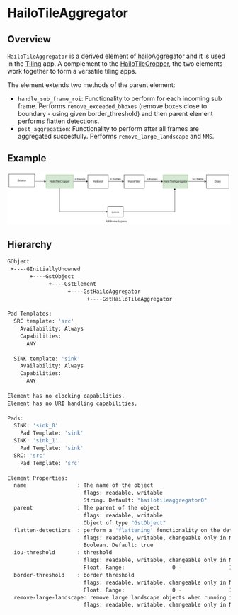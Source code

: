 # HailoTileAggregator

## Overview

`HailoTileAggregator` is a derived element of [hailoAggregator](hailo_aggregator.md) and it is used in the [Tiling](../../apps/gstreamer/x86/tiling/README.md) app.
A complement to the [HailoTileCropper](hailo_tile_cropper.md), the two elements work together to form a versatile tiling apps.

The element extends two methods of the parent element:
- ``handle_sub_frame_roi``: Functionality to perform for each incoming sub frame.
                            Performs ``remove_exceeded_bboxes`` (remove boxes close to boundary - using given border_threshold) and then parent element performs flatten detections.
- ``post_aggregation``: Functionality to perform after all frames are aggregated succesfully.
                        Performs ``remove_large_landscape`` and ``NMS``.

## Example

<div align="center">
    <img src="../resources/tiling_pipeline.png"/>
</div>

## Hierarchy
```sh
GObject
 +----GInitiallyUnowned
       +----GstObject
             +----GstElement
                   +----GstHailoAggregator
                         +----GstHailoTileAggregator

Pad Templates:
  SRC template: 'src'
    Availability: Always
    Capabilities:
      ANY

  SINK template: 'sink'
    Availability: Always
    Capabilities:
      ANY

Element has no clocking capabilities.
Element has no URI handling capabilities.

Pads:
  SINK: 'sink_0'
    Pad Template: 'sink'
  SINK: 'sink_1'
    Pad Template: 'sink'
  SRC: 'src'
    Pad Template: 'src'

Element Properties:
  name                : The name of the object
                        flags: readable, writable
                        String. Default: "hailotileaggregator0"
  parent              : The parent of the object
                        flags: readable, writable
                        Object of type "GstObject"
  flatten-detections  : perform a 'flattening' functionality on the detection metadata when receiving each frame
                        flags: readable, writable, changeable only in NULL or READY state
                        Boolean. Default: true
  iou-threshold       : threshold
                        flags: readable, writable, changeable only in NULL or READY state
                        Float. Range:               0 -               1 Default:             0.3
  border-threshold    : border threshold
                        flags: readable, writable, changeable only in NULL or READY state
                        Float. Range:               0 -               1 Default:             0.1
  remove-large-landscape: remove large landscape objects when running in multi-scale mode
                        flags: readable, writable, changeable only in NULL or READY state
```